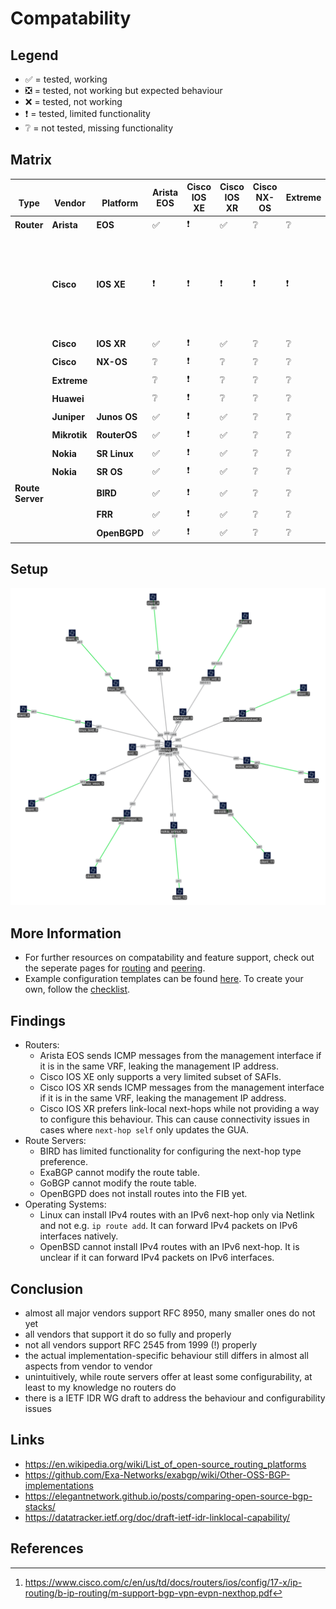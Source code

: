# Compatability
## Legend
- ✅ = tested, working
- ❎ = tested, not working but expected behaviour
- ❌ = tested, not working
- ❗ = tested, limited functionality
- ❔ = not tested, missing functionality

## Matrix
| <br>Type | <br>Vendor | <br>Platform | Arista<br>EOS | Cisco<br/>IOS XE | Cisco<br/>IOS XR | Cisco<br/>NX-OS | Extreme<br> | Huawei<br> | Juniper<br>Junos OS | Mikrotik<br>RouterOS | Nokia<br/>SR Linux | Nokia<br/>SR OS | <br>BIRD | <br>FRR | <br>OpenBGPD | <br>Notes |
|------------------|--------------|--------------|----|----|----|----|----|----|----|----|----|----|----|----|----|---------------------------------------------------------------|
| **Router**       | **Arista**   | **EOS**      | ✅ | ❗ | ✅ | ❔ | ❔ | ❔ | ✅ | ✅ | ✅ | ✅ | ✅ | ✅ | ✅ |                                                               |
|                  | **Cisco**    | **IOS XE**   | ❗ | ❗ | ❗ | ❗ | ❗ | ❗ | ❗ | ❗ | ❗ | ❗ | ❗ | ❗ | ❗ | Cisco IOS XE only supports a very limited subset of SAFIs[^1] |
|                  | **Cisco**    | **IOS XR**   | ✅ | ❗ | ✅ | ❔ | ❔ | ❔ | ✅ | ✅ | ✅ | ✅ | ✅ | ✅ | ✅ |                                                               |
|                  | **Cisco**    | **NX-OS**    | ❔ | ❗ | ❔ | ❔ | ❔ | ❔ | ❔ | ❔ | ❔ | ❔ | ❔ | ❔ | ❔ |                                                               |
|                  | **Extreme**  |              | ❔ | ❗ | ❔ | ❔ | ❔ | ❔ | ❔ | ❔ | ❔ | ❔ | ❔ | ❔ | ❔ |                                                               |
|                  | **Huawei**   |              | ❔ | ❗ | ❔ | ❔ | ❔ | ❔ | ❔ | ❔ | ❔ | ❔ | ❔ | ❔ | ❔ |                                                               |
|                  | **Juniper**  | **Junos OS** | ✅ | ❗ | ✅ | ❔ | ❔ | ❔ | ✅ | ✅ | ✅ | ✅ | ✅ | ✅ | ✅ |                                                               |
|                  | **Mikrotik** | **RouterOS** | ✅ | ❗ | ✅ | ❔ | ❔ | ❔ | ✅ | ✅ | ✅ | ✅ | ❔ | ❔ | ❔ |                                                               |
|                  | **Nokia**    | **SR Linux** | ✅ | ❗ | ✅ | ❔ | ❔ | ❔ | ✅ | ✅ | ✅ | ✅ | ✅ | ✅ | ✅ |                                                               |
|                  | **Nokia**    | **SR OS**    | ✅ | ❗ | ✅ | ❔ | ❔ | ❔ | ✅ | ✅ | ✅ | ✅ | ✅ | ✅ | ✅ |                                                               |
| **Route Server** |              | **BIRD**     | ✅ | ❗ | ✅ | ❔ | ❔ | ❔ | ✅ | ❔ | ✅ | ✅ | ✅ | ✅ | ✅ |                                                               |
|                  |              | **FRR**      | ✅ | ❗ | ✅ | ❔ | ❔ | ❔ | ✅ | ❔ | ✅ | ✅ | ✅ | ✅ | ✅ |                                                               |
|                  |              | **OpenBGPD** | ✅ | ❗ | ✅ | ❔ | ❔ | ❔ | ✅ | ❔ | ✅ | ✅ | ✅ | ✅ | ✅ |                                                               |

## Setup
![](viewport-containerlab-peering_lan.svg)

## More Information
- For further resources on compatability and feature support, check out the seperate pages for [routing](Routing.md) and [peering](Peering.md).
- Example configuration templates can be found [here](files/templates/). To create your own, follow the [checklist](Checklist.md).

## Findings
- Routers:
	- Arista EOS sends ICMP messages from the management interface if it is in the same VRF, leaking the management IP address.
	- Cisco IOS XE only supports a very limited subset of SAFIs.
	- Cisco IOS XR sends ICMP messages from the management interface if it is in the same VRF, leaking the management IP address.
	- Cisco IOS XR prefers link-local next-hops while not providing a way to configure this behaviour. This can cause connectivity issues in cases where `next-hop self` only updates the GUA.
- Route Servers:
	- BIRD has limited functionality for configuring the next-hop type preference.
	- ExaBGP cannot modify the route table.
	- GoBGP cannot modify the route table.
	- OpenBGPD does not install routes into the FIB yet.
- Operating Systems:
	- Linux can install IPv4 routes with an IPv6 next-hop only via Netlink and not e.g. `ip route add`. It can forward IPv4 packets on IPv6 interfaces natively.
	- OpenBSD cannot install IPv4 routes with an IPv6 next-hop. It is unclear if it can forward IPv4 packets on IPv6 interfaces.

## Conclusion
- almost all major vendors support RFC 8950, many smaller ones do not yet
- all vendors that support it do so fully and properly
- not all vendors support RFC 2545 from 1999 (!) properly
- the actual implementation-specific behaviour still differs in almost all aspects from vendor to vendor
- unintuitively, while route servers offer at least some configurability, at least to my knowledge no routers do
- there is a IETF IDR WG draft to address the behaviour and configurability issues

## Links
- https://en.wikipedia.org/wiki/List_of_open-source_routing_platforms
- https://github.com/Exa-Networks/exabgp/wiki/Other-OSS-BGP-implementations
- https://elegantnetwork.github.io/posts/comparing-open-source-bgp-stacks/
- https://datatracker.ietf.org/doc/draft-ietf-idr-linklocal-capability/

## References
[^1]: https://www.cisco.com/c/en/us/td/docs/routers/ios/config/17-x/ip-routing/b-ip-routing/m-support-bgp-vpn-evpn-nexthop.pdf